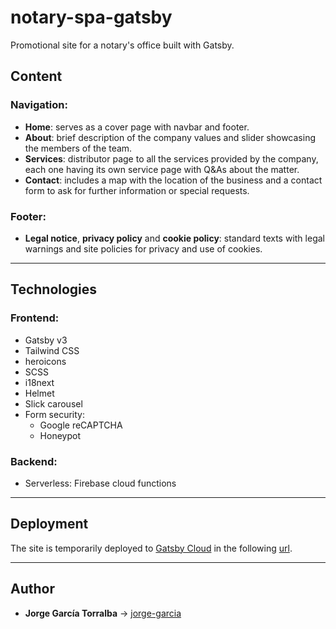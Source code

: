 # notary-spa-gatsby

Promotional site for a notary's office built with Gatsby.

## Content

### Navigation:

- **Home**: serves as a cover page with navbar and footer.
- **About**: brief description of the company values and slider showcasing the members of the team.
- **Services**: distributor page to all the services provided by the company, each one having its own service page with Q&As about the matter.
- **Contact**: includes a map with the location of the business and a contact form to ask for further information or special requests.

### Footer:

- **Legal notice**, **privacy policy** and **cookie policy**: standard texts with legal warnings and site policies for privacy and use of cookies.

---

## Technologies

### Frontend:

- Gatsby v3
- Tailwind CSS
- heroicons
- SCSS
- i18next
- Helmet
- Slick carousel
- Form security:
  - Google reCAPTCHA
  - Honeypot

### Backend:

- Serverless: Firebase cloud functions

---

## Deployment

The site is temporarily deployed to [Gatsby Cloud](https://www.gatsbyjs.com/products/cloud/) in the following [url](https://notaryspagatsby.gatsbyjs.io/).

---

## Author

- **Jorge García Torralba** &#8594; [jorge-garcia](https://github.com/jgarciatorralba)
